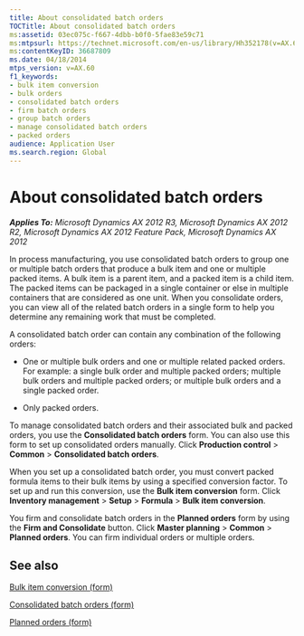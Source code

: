 ```yaml
---
title: About consolidated batch orders
TOCTitle: About consolidated batch orders
ms:assetid: 03ec075c-f667-4dbb-b0f0-5fae83e59c71
ms:mtpsurl: https://technet.microsoft.com/en-us/library/Hh352178(v=AX.60)
ms:contentKeyID: 36687809
ms.date: 04/18/2014
mtps_version: v=AX.60
f1_keywords:
- bulk item conversion
- bulk orders
- consolidated batch orders
- firm batch orders
- group batch orders
- manage consolidated batch orders
- packed orders
audience: Application User
ms.search.region: Global
---
```


# About consolidated batch orders 


_**Applies To:** Microsoft Dynamics AX 2012 R3, Microsoft Dynamics AX 2012 R2, Microsoft Dynamics AX 2012 Feature Pack, Microsoft Dynamics AX 2012_

In process manufacturing, you use consolidated batch orders to group one or multiple batch orders that produce a bulk item and one or multiple packed items. A bulk item is a parent item, and a packed item is a child item. The packed items can be packaged in a single container or else in multiple containers that are considered as one unit. When you consolidate orders, you can view all of the related batch orders in a single form to help you determine any remaining work that must be completed.

A consolidated batch order can contain any combination of the following orders:

  - One or multiple bulk orders and one or multiple related packed orders. For example: a single bulk order and multiple packed orders; multiple bulk orders and multiple packed orders; or multiple bulk orders and a single packed order.

  - Only packed orders.

To manage consolidated batch orders and their associated bulk and packed orders, you use the **Consolidated batch orders** form. You can also use this form to set up consolidated orders manually. Click **Production control** \> **Common** \> **Consolidated batch orders**.

When you set up a consolidated batch order, you must convert packed formula items to their bulk items by using a specified conversion factor. To set up and run this conversion, use the **Bulk item conversion** form. Click **Inventory management** \> **Setup** \> **Formula** \> **Bulk item conversion**.

You firm and consolidate batch orders in the **Planned orders** form by using the **Firm and Consolidate** button. Click **Master planning** \> **Common** \> **Planned orders**. You can firm individual orders or multiple orders.

## See also

[Bulk item conversion (form)](https://technet.microsoft.com/en-us/library/hh209242\(v=ax.60\))

[Consolidated batch orders (form)](https://technet.microsoft.com/en-us/library/hh328731\(v=ax.60\))

[Planned orders (form)](https://technet.microsoft.com/en-us/library/aa620351\(v=ax.60\))

  


